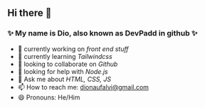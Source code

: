 ## Hi there 👋

### ✨ My name is Dio, also known as DevPadd in github ✨

- 🔭 currently working on *front end stuff*
- 🌱 currently learning *Tailwindcss*
- 👯 looking to collaborate on *Github*
- 🤔 looking for help with *Node.js*
- 💬 Ask me about *HTML, CSS, JS*
- 📫 How to reach me: dionaufalvi@gmail.com
- 😄 Pronouns: He/Him


<!--
**DevPadd/DevPadd** is a ✨ _special_ ✨ repository because its `README.md` (this file) appears on your GitHub profile.

Here are some ideas to get you started:

- 🔭 I’m currently working on ...
- 🌱 I’m currently learning ...
- 👯 I’m looking to collaborate on ...
- 🤔 I’m looking for help with ...
- 💬 Ask me about ...
- 📫 How to reach me: ...
- 😄 Pronouns: ...
- ⚡ Fun fact: ...
-->

